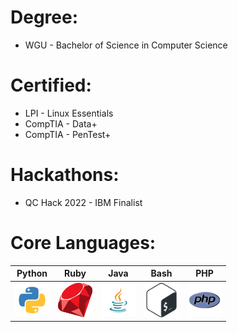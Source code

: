 

# Degree:
* WGU - Bachelor of Science in Computer Science


# Certified:
* LPI - Linux Essentials
* CompTIA - Data+
* CompTIA - PenTest+

# Hackathons:
* QC Hack 2022 - IBM Finalist

# Core Languages:
| Python | Ruby | Java | Bash | PHP |
| --- | --- | --- | --- | --- |
| <img src="assets/PYTHON/PYTHON-LOGO.png" width="55" height="55" /> | <img src="assets/RUBY/RUBY-LOGO.png" width="55" height="55" /> | <img src="assets/JAVA/JAVA-LOGO.png" width="55" height="55" /> | <img src="assets/BASH/BASH-LOGO.png" width="55" height="55" /> | <img src= "assets/PHP/PHP-LOGO.png" width="55" height="55" > |

<!--
# Python Stack:
| Pytorch | Selenium | Numpy | Pandas | Sklearn | OpenCV |
|----------|----------|----------|----------|----------|----------|
|  <img src="https://github.com/devicons/devicon/blob/master/icons/pytorch/pytorch-original.svg" title="Pytorch"  alt="Pytorch" width="55" height="55"/>|  <img src="https://github.com/devicons/devicon/blob/master/icons/selenium/selenium-original.svg" title="Selenium"  alt="Selenium" width="55" height="55"/>|  <img src="https://github.com/devicons/devicon/blob/master/icons/numpy/numpy-original-wordmark.svg" title="Numpy" alt="Numpy" width="55" height="55"/>|  <img src="https://github.com/devicons/devicon/blob/master/icons/pandas/pandas-original.svg" title="Pandas" alt="Pandas" width="55" height="55"/>|  <img src="https://github.com/devicons/devicon/blob/master/icons/scikitlearn/scikitlearn-original.svg" title="sklearn" alt="sklearn" width="55" height="55"/>| <img src="https://github.com/devicons/devicon/blob/master/icons/opencv/opencv-original.svg" title="mpl" alt="mpl" width="55" height="55"/>|


# Database:
| MySQL | SQLite |
| --- | --- |
| <img src="assets/MYSQL/MYSQL-LOGO.png" width="55" height="55" /> | <img src="assets/SQLITE/SQLITE.png" width="55" height="55" /> |


# Web Frameworks:
| Django | Ruby on Rails | Spring |
| --- | --- | --- |
| <img src="assets/DJANGO/DJANGO-LOGO.png" width="55" height="55" /> | <img src="assets/RUBY-ON-RAILS/RUBY-ON-RAILS-V2.png" width="55" height="55" /> | <img src="assets/SPRING/spring-logo.png" width="55" height="55" /> |


# Markup languages:
| HTML | CSS | Markdown |
| --- | --- | --- |
| <img src="assets/HTML/HTML-LOGO.png" width="75" height="75" /> | <img src="assets/CSS/CSS-LOGO.png" width="55" height="55" /> | <img src="assets/MARKDOWN/MARKDOWN-LOGO.png" width="95" height="55" /> |


# Hardware & Firmware: 
| Thinkpad X1 | Coreboot |
| --- | --- |
| <img src="assets/THINKPAD-X1/THINKPAD-X1-LOGO.svg" width="100" height="55" /> | <img src="assets/COREBOOT/Coreboot-logo.svg" width="55" height="55" /> |


# OS:
| Windows 11 | Ubuntu | Kali Nethunter |
| --- | --- | --- | 
| <img src="assets/WINDOWS-11/windows11-original-wordmark.svg" width="55" height="55" /> | <img src="assets/UBUNTU/ubuntu-logo.svg" width="55" height="55" /> | <img src="assets/KALI-NETHUNTER/kalinethunter-logo.svg" width="55" height="55" /> |


# Portable OS:
| WinToGO | Tails |
| --- | --- |
| <img src="assets/WINTOGO/wintogo-usb.svg" width="55" height="55" /> | <img src="assets/TAILS/tails-logo.svg" width="55" height="55" /> |


# Enviroments:
| WSL | Postman | Docker | VirtualBox |
| --- | --- | --- | --- |
| <img src="assets/WSL/wsl.svg" width="55" height="55" /> | <img src="https://github.com/devicons/devicon/blob/master/icons/postman/postman-original-wordmark.svg" title="Postman" alt="Postman" width="55" height="55"/> | <img src="https://github.com/devicons/devicon/blob/master/icons/docker/docker-original-wordmark.svg" title="Docker" alt="Docker" width="55" height="55"/> | <img src="https://banner2.cleanpng.com/20190501/xvt/kisspng-computer-icons-virtualbox-portable-network-graphic-virtualbox-icon-of-line-style-available-in-svg-5cca247f73f9e3.6112721115567514874751.jpg" width="55" height="55"/> |


# Automation
| n8n | Zapier |
| --- | --- |
| <img src="assets/n8n/n8n-logo.jpg" width="100" height="55" /> | <img src="assets/zapier/zapier-logo.png" width="55" height="55" /> |



# Version Control
| git |
| --- |
| <img src="assets/git/git-logo.jpg" width="100" height="55" /> |
-->



<!-- <img src="assets/burp.svg" alt="burp" width="55" height="55" /> -->


<!--
**vva1kerr/vva1kerr** is a ✨ _special_ ✨ repository because its `README.md` (this file) appears on your GitHub profile.

Here are some ideas to get you started:

- 🔭 I’m currently working on ...
- 🌱 I’m currently learning ...
- 👯 I’m looking to collaborate on ...
- 🤔 I’m looking for help with ...
- 💬 Ask me about ...
- 📫 How to reach me: ...
- 😄 Pronouns: ...
- ⚡ Fun fact: ...
-->
